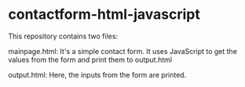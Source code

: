 # contactform-html-javascript
This repository contains two files:
  
  mainpage.html: It's a simple contact form. It uses JavaScript to get the values from the form and print them to output.html
  
  output.html: Here, the inputs from the form are printed.
